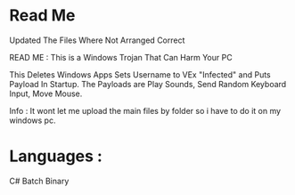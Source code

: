 # Read Me
Updated The Files Where Not Arranged Correct

READ ME :
This is a Windows Trojan That Can Harm Your PC

This Deletes Windows Apps Sets Username to VEx "Infected" and Puts Payload In Startup.
The Payloads are Play Sounds, Send Random Keyboard Input, Move Mouse.

Info :
It wont let me upload the main files by folder so i have to do it on my windows pc.

# Languages :

C#
Batch
Binary

